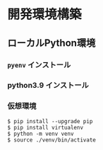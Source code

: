 
# 開発環境構築

## ローカルPython環境
### `pyenv` インストール
### python3.9 インストール 
### 仮想環境
```
$ pip install --upgrade pip
$ pip install virtualenv
$ python -m venv venv
$ source ./venv/bin/activate
```

